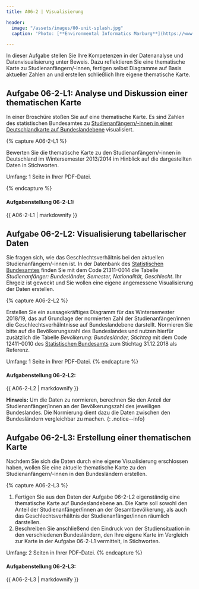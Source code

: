 ```yaml
---
title: A06-2 | Visualisierung

header:
  image: "/assets/images/00-unit-splash.jpg"
  caption: 'Photo: [**Environmental Informatics Marburg**](https://www.flickr.com/environmentalinformatics-marburg/)'

---
```


In dieser Aufgabe stellen Sie Ihre Kompetenzen in der Datenanalyse und Datenvisualisierung unter Beweis. Dazu reflektieren Sie eine thematische Karte zu Studienanfängern/-innen, fertigen selbst Diagramme auf Basis aktueller Zahlen an und erstellen schließlich Ihre eigene thematische Karte.


## Aufgabe 06-2-L1: Analyse und Diskussion einer thematischen Karte

In einer Broschüre stoßen Sie auf eine thematische Karte. Es sind Zahlen des statistischen Bundesamtes zu [Studienanfängern/-innen in einer Deutschlandkarte auf Bundeslandebene](https://ilias.uni-marburg.de/goto.php?target=file_2033525_download&client_id=UNIMR) visualisiert.


{% capture A06-2-L1 %}

Bewerten Sie die thematische Karte zu den Studienanfängern/-innen in Deutschland im Wintersemester 2013/2014 im Hinblick auf die  dargestellten Daten in Stichworten.

Umfang: 1 Seite in Ihrer PDF-Datei.

{% endcapture %}

<div class="notice--success">
  <h4 class="no_toc">Aufgabenstellung 06-2-L1:</h4>
  {{ A06-2-L1 | markdownify }}
</div>


## Aufgabe 06-2-L2: Visualisierung tabellarischer Daten

Sie fragen sich, wie das Geschlechtsverhältnis bei den aktuellen Studienanfängern/-innen ist.
In der Datenbank des [Statistischen Bundesamtes](https://www-genesis.destatis.de/genesis/online) finden Sie mit dem Code 21311-0014 die Tabelle *Studienanfänger: Bundesländer, Semester, Nationalität, Geschlecht*. Ihr Ehrgeiz ist geweckt und Sie wollen eine eigene angemessene Visualisierung der Daten erstellen.

{% capture A06-2-L2 %}

Erstellen Sie ein aussagekräftiges Diagramm für das Wintersemester 2018/19, das auf Grundlage der normierten Zahl der Studienanfänger/innen die Geschlechtsverhälntnisse auf Bundeslandebene darstellt. Normieren Sie bitte auf die Bevölkerungszahl des Bundeslandes und nutzen hierfür zusätzlich die Tabelle *Bevölkerung: Bundesländer, Stichtag* mit dem Code 12411-0010 des [Statistischen Bundesamts](https://www-genesis.destatis.de/genesis/online) zum Stichtag 31.12.2018 als Referenz.

Umfang: 1 Seite in Ihrer PDF-Datei.
{% endcapture %}

<div class="notice--success">
  <h4 class="no_toc">Aufgabenstellung 06-2-L2:</h4>
  {{ A06-2-L2 | markdownify }}
</div>

**Hinweis:** Um die Daten zu normieren, berechnen Sie den Anteil der Studienanfänger/innen an der Bevölkerungszahl des jeweiligen Bundeslandes. Die Normierung dient dazu die Daten zwischen den Bundesländern vergleichbar zu machen. 
{: .notice--info}

## Aufgabe 06-2-L3: Erstellung einer thematischen Karte
Nachdem Sie sich die Daten durch eine eigene Visualisierung erschlossen haben, wollen Sie eine aktuelle thematische Karte zu den Studienanfängern/-innen in den Bundesländern erstellen.

{% capture A06-2-L3 %}

1.  Fertigen Sie aus den Daten der Aufgabe 06-2-L2 eigenständig eine thematische Karte auf Bundeslandebene an. Die Karte soll sowohl den Anteil der Studienanfänger/innen an der Gesamtbevölkerung, als auch das Geschlechtsverhältnis der Studienanfänger/innen räumlich darstellen.
1.  Beschreiben Sie anschließend den Eindruck von der Studiensituation in den verschiedenen Bundesländern, den Ihre eigene Karte im Vergleich zur Karte in der Aufgabe 06-2-L1 vermittelt, in Stichworten.

Umfang: 2 Seiten in Ihrer PDF-Datei.
{% endcapture %}

<div class="notice--success">
  <h4 class="no_toc">Aufgabenstellung 06-2-L3:</h4>
  {{ A06-2-L3 | markdownify }}
</div>
